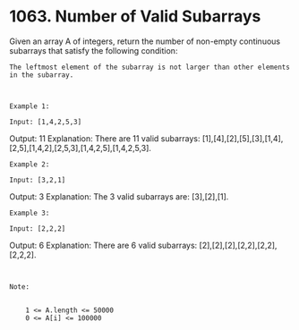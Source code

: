 # 1063. Number of Valid Subarrays

Given an array A of integers, return the number of non-empty continuous
        subarrays that satisfy the following condition:

    The leftmost element of the subarray is not larger than other elements in the subarray.

     

    Example 1:

    Input: [1,4,2,5,3]
Output: 11
Explanation: There are 11 valid subarrays: [1],[4],[2],[5],[3],[1,4],[2,5],[1,4,2],[2,5,3],[1,4,2,5],[1,4,2,5,3].

    Example 2:

    Input: [3,2,1]
Output: 3
Explanation: The 3 valid subarrays are: [3],[2],[1].

    Example 3:

    Input: [2,2,2]
Output: 6
Explanation: There are 6 valid subarrays: [2],[2],[2],[2,2],[2,2],[2,2,2].

     

    Note:

    
        1 <= A.length <= 50000
        0 <= A[i] <= 100000